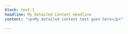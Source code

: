 ```yaml
---
block: text-1
headline: My Detailed Content Headline
content: "<p>My detailed content text goes here</p>"

---
```

